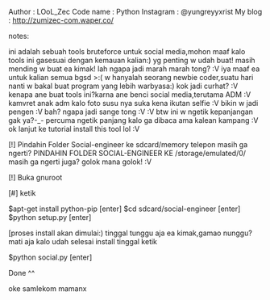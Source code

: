 Author    : LOoL_Zec
Code name : Python
Instagram : @yungreyyxrist
My blog   : http://zumizec-com.waper.co/

notes:

ini adalah sebuah tools bruteforce untuk social media,mohon maaf kalo tools ini gasesuai dengan kemauan kalian:) yg penting w udah buat! masih mending w buat ea kimak! lah ngapa jadi marah marah tong? :V iya maaf ea untuk kalian semua bgsd >:( w hanyalah seorang newbie coder,suatu hari nanti w bakal buat program yang lebih warbyasa:) kok jadi curhat? :V kenapa ane buat tools ini?karna ane benci social media,terutama ADM :V kamvret anak adm kalo foto susu nya suka kena ikutan selfie :V bikin w jadi pengen :V bah? ngapa jadi sange tong :V :V btw ini w ngetik kepanjangan gak ya?-_- percuma ngetik panjang kalo ga dibaca ama kalean kampang :V
ok lanjut ke tutorial install this tool lol :V



[!] Pindahin Folder Social-engineer ke sdcard/memory telepon masih ga ngerti? PINDAHIN FOLDER SOCIAL-ENGINEER KE /storage/emulated/0/
masih ga ngerti juga? golok mana golok! :V

[!] Buka gnuroot

[#] ketik


$apt-get install python-pip [enter]
$cd sdcard/social-engineer [enter]
$python setup.py [enter]


[proses install akan dimulai:) tinggal tunggu aja ea kimak,gamao nunggu?mati aja
kalo udah selesai install tinggal ketik

$python social.py [enter]

Done ^^

oke samlekom mamanx
